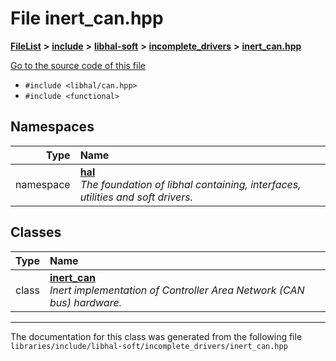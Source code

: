 

# File inert\_can.hpp



[**FileList**](files.md) **>** [**include**](dir_cba0faac6e93618a6e2539705915bd70.md) **>** [**libhal-soft**](dir_d4bad6877cf31bc2d39b696d7a305013.md) **>** [**incomplete\_drivers**](dir_6341654c6178e3c825562b2d2d27fb31.md) **>** [**inert\_can.hpp**](inert__can_8hpp.md)

[Go to the source code of this file](inert__can_8hpp_source.md)



* `#include <libhal/can.hpp>`
* `#include <functional>`













## Namespaces

| Type | Name |
| ---: | :--- |
| namespace | [**hal**](namespacehal.md) <br>_The foundation of libhal containing, interfaces, utilities and soft drivers._  |


## Classes

| Type | Name |
| ---: | :--- |
| class | [**inert\_can**](classhal_1_1inert__can.md) <br>_Inert implementation of Controller Area Network (CAN bus) hardware._  |



















































------------------------------
The documentation for this class was generated from the following file `libraries/include/libhal-soft/incomplete_drivers/inert_can.hpp`

